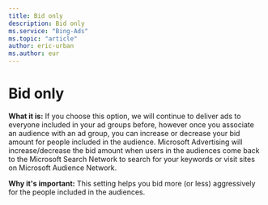 ```yaml
---
title: Bid only
description: Bid only
ms.service: "Bing-Ads"
ms.topic: "article"
author: eric-urban
ms.author: eur
---
```


# Bid only

**What it is:**   If you choose this option, we will continue to deliver ads to everyone included in your ad groups before, however once you associate an audience with an ad group, you can increase or decrease your bid amount for people included in the audience. Microsoft Advertising will increase/decrease the bid amount when users in the audiences come back to the Microsoft Search Network to search for your keywords or visit sites on Microsoft Audience Network.

**Why it's important:**   This setting helps you bid more (or less) aggressively for the people included in the audiences.



